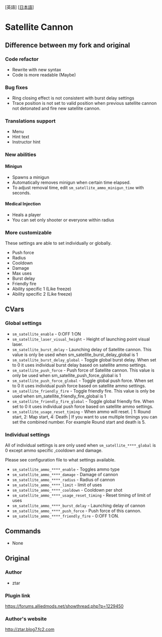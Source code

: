 [英語] [[日本語](/README_JA.md)]

# Satellite Cannon

## Difference between my fork and original

### Code refactor

- Rewrite with new syntax
- Code is more readable (Maybe)

### Bug fixes

- Ring closing effect is not consistent with burst delay settings
- Trace position is not set to valid position when previous satellite cannon not detonated and fire new satellite cannon.

### Translations support

- Menu
- Hint text
- Instructor hint

### New abilities

#### Minigun

- Spawns a minigun
- Automatically removes minigun when certain time elapsed.
- To adjust removal time, edit `sm_satellite_ammo_minigun_time` with seconds.

#### Medical Injection

- Heals a player
- You can set only shooter or everyone within radius

### More customizable

These settings are able to set individually or globally.

- Push force
- Radius
- Cooldown
- Damage
- Max uses
- Burst delay
- Friendly fire
- Ability specific 1 (Like freeze)
- Ability specific 2 (Like freeze)

## CVars

### Global settings

- `sm_satellite_enable` - 0:OFF 1:ON
- `sm_satellite_laser_visual_height` - Height of launching point visual laser.
- `sm_satellite_burst_delay` - Launching delay of Satellite cannon. This value is only be used when sm_satellite_burst_delay_global is 1
- `sm_satellite_burst_delay_global` - Toggle global burst delay. When set to 0 it uses individual burst delay based on satellite ammo settings.
- `sm_satellite_push_force` - Push force of Satellite cannon. This value is only be used when sm_satellite_push_force_global is 1
- `sm_satellite_push_force_global` - Toggle global push force. When set to 0 it uses individual push force based on satellite ammo settings.
- `sm_satellite_friendly_fire` - Toggle friendly fire. This value is only be used when sm_satellite_friendly_fire_global is 1
- `sm_satellite_friendly_fire_global` - Toggle global friendly fire. When set to 0 it uses individual push force based on satellite ammo settings.
- `sm_satellite_usage_reset_timing` - When ammo will reset. | 1: Round start, 2: Map start, 4: Death | If you want to use multiple timings you can set the combined number. For example Round start and death is 5.

### Individual settings

All of individual settings is are only used when `sm_satellite_****_global` is 0 except ammo specific ,cooldown and damage.

Please see configuration file to what settings available.

- `sm_satellite_ammo_****_enable` - Toggles ammo type
- `sm_satellite_ammo_****_damage` - Damage of cannon
- `sm_satellite_ammo_****_radius` - Radius of cannon
- `sm_satellite_ammo_****_limit` - limit of uses
- `sm_satellite_ammo_****_cooldown` - Cooldown per shot
- `sm_satellite_ammo_****_usage_reset_timing` - Reset timing of limit of uses
- `sm_satellite_ammo_****_burst_delay` - Launching delay of cannon
- `sm_satellite_ammo_****_push_force` - Push force of this cannon.
- `sm_satellite_ammo_****_friendly_fire` - 0:OFF 1:ON.

## Commands

- None

## Original

### Author
- ztar

### Plugin link

https://forums.alliedmods.net/showthread.php?p=1229450


### Author's website

http://ztar.blog7.fc2.com